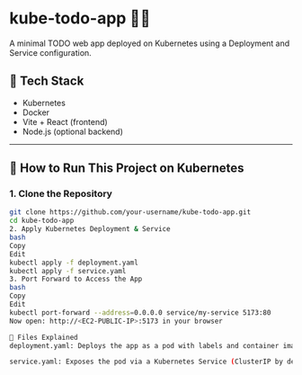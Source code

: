 # kube-todo-app 📝🚀

A minimal TODO web app deployed on Kubernetes using a Deployment and Service configuration.

## 🧱 Tech Stack
- Kubernetes
- Docker
- Vite + React (frontend)
- Node.js (optional backend)

---

## 🚀 How to Run This Project on Kubernetes

### 1. Clone the Repository
```bash
git clone https://github.com/your-username/kube-todo-app.git
cd kube-todo-app
2. Apply Kubernetes Deployment & Service
bash
Copy
Edit
kubectl apply -f deployment.yaml
kubectl apply -f service.yaml
3. Port Forward to Access the App
bash
Copy
Edit
kubectl port-forward --address=0.0.0.0 service/my-service 5173:80
Now open: http://<EC2-PUBLIC-IP>:5173 in your browser

📁 Files Explained
deployment.yaml: Deploys the app as a pod with labels and container image

service.yaml: Exposes the pod via a Kubernetes Service (ClusterIP by default)
